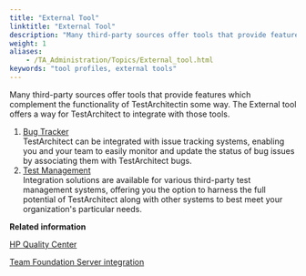 ```yaml
--- 
title: "External Tool"
linktitle: "External Tool"
description: "Many third-party sources offer tools that provide features which complement the functionality of TestArchitectin some way. The External tool offers a way for TestArchitect to integrate with those tools."
weight: 1
aliases: 
    - /TA_Administration/Topics/External_tool.html
keywords: "tool profiles, external tools"
---
```


Many third-party sources offer tools that provide features which complement the functionality of TestArchitectin some way. The External tool offers a way for TestArchitect to integrate with those tools.

1.  [Bug Tracker](/administration-guide/tool-profiles/external-tool/bug-tracker)  
TestArchitect can be integrated with issue tracking systems, enabling you and your team to easily monitor and update the status of bug issues by associating them with TestArchitect bugs.
2.  [Test Management](/administration-guide/tool-profiles/external-tool/test-management)  
Integration solutions are available for various third-party test management systems, offering you the option to harness the full potential of TestArchitect along with other systems to best meet your organization's particular needs.



**Related information**  


[HP Quality Center](/user-guide/integration-with-third-party-tools/hp-quality-center/)

[Team Foundation Server integration](/user-guide/integration-with-third-party-tools/tfs-integration/)

